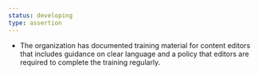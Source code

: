 ```yaml
---
status: developing
type: assertion
---
```


- The organization has documented training material for content editors that includes guidance on clear language and a policy that editors are required to complete the training regularly.
